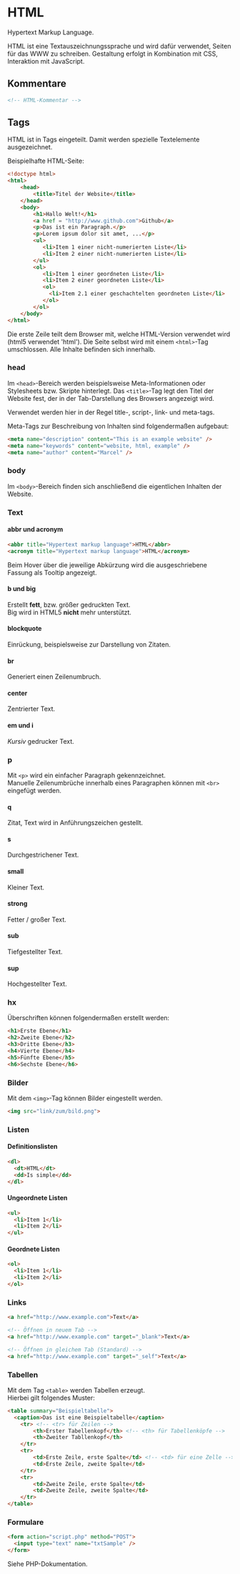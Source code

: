 # HTML

Hypertext Markup Language.

HTML ist eine Textauszeichnungssprache und wird dafür verwendet, Seiten für das WWW zu schreiben.
Gestaltung erfolgt in Kombination mit CSS, Interaktion mit JavaScript.

## Kommentare

```HTML
<!-- HTML-Kommentar -->
```

## Tags

HTML ist in Tags eingeteilt. Damit werden spezielle Textelemente ausgezeichnet.

Beispielhafte HTML-Seite:

```HTML
<!doctype html>
<html>
    <head>
        <title>Titel der Website</title>
    </head>
    <body>
        <h1>Hallo Welt!</h1>
        <a href = "http://www.github.com">Github</a>
        <p>Das ist ein Paragraph.</p>
        <p>Lorem ipsum dolor sit amet, ...</p>
        <ul>
           <li>Item 1 einer nicht-numerierten Liste</li>
           <li>Item 2 einer nicht-numerierten Liste</li>
        </ul>
        <ol>
           <li>Item 1 einer geordneten Liste</li>
           <li>Item 2 einer geordneten Liste</li>
           <ol>
             <li>Item 2.1 einer geschachtelten geordneten Liste</li>
           </ol>
        </ol>
    </body>
</html>
```

Die erste Zeile teilt dem Browser mit, welche HTML-Version verwendet wird (html5 verwendet 'html').
Die Seite selbst wird mit einem ```<html>```-Tag umschlossen.
Alle Inhalte befinden sich innerhalb.

### head

Im ```<head>```-Bereich werden beispielsweise Meta-Informationen oder Stylesheets bzw. Skripte hinterlegt. Das ```<title>```-Tag legt den Titel der Website fest, der in der Tab-Darstellung des Browsers angezeigt wird.

Verwendet werden hier in der Regel title-, script-, link- und meta-tags.

Meta-Tags zur Beschreibung von Inhalten sind folgendermaßen aufgebaut:

```HTML
<meta name="description" content="This is an example website" />
<meta name="keywords" content="website, html, example" />
<meta name="author" content="Marcel" />
```

### body

Im ```<body>```-Bereich finden sich anschließend die eigentlichen Inhalten der Website.

### Text

#### abbr und acronym

```HTML
<abbr title="Hypertext markup language">HTML</abbr>
<acronym title="Hypertext markup language">HTML</acronym>
```

Beim Hover über die jeweilige Abkürzung wird die ausgeschriebene Fassung als Tooltip angezeigt.

#### b und big

Erstellt **fett**, bzw. größer gedruckten Text.  
Big wird in HTML5 **nicht** mehr unterstützt.

#### blockquote

Einrückung, beispielsweise zur Darstellung von Zitaten.

#### br

Generiert einen Zeilenumbruch.

#### center

Zentrierter Text.

#### em und i

*Kursiv* gedrucker Text.

### p

Mit ```<p>``` wird ein einfacher Paragraph gekennzeichnet.  
Manuelle Zeilenumbrüche innerhalb eines Paragraphen können mit ```<br>``` eingefügt werden.

#### q

Zitat, Text wird in Anführungszeichen gestellt.

#### s

Durchgestrichener Text.

#### small

Kleiner Text.

#### strong

Fetter / großer Text.

#### sub

Tiefgestellter Text.

#### sup

Hochgestellter Text.

### hx

Überschriften können folgendermaßen erstellt werden:

```HTML
<h1>Erste Ebene</h1>
<h2>Zweite Ebene</h2>
<h3>Dritte Ebene</h3>
<h4>Vierte Ebene</h4>
<h5>Fünfte Ebene</h5>
<h6>Sechste Ebene</h6>
```

### Bilder

Mit dem ```<img>```-Tag können Bilder eingestellt werden.

```HTML
<img src="link/zum/bild.png">
```


### Listen

#### Definitionslisten

```HTML
<dl>
  <dt>HTML</dt>
  <dd>Is simple</dd>
</dl>
```

#### Ungeordnete Listen

```HTML
<ul>
  <li>Item 1</li>
  <li>Item 2</li>
</ul>
```

#### Geordnete Listen

```HTML
<ol>
  <li>Item 1</li>
  <li>Item 2</li>
</ol>
```

### Links

```HTML
<a href="http://www.example.com">Text</a>

<!-- Öffnen in neuem Tab -->
<a href="http://www.example.com" target="_blank">Text</a>

<!-- Öffnen in gleichem Tab (Standard) -->
<a href="http://www.example.com" target="_self">Text</a>

```

### Tabellen

Mit dem Tag ```<table>``` werden Tabellen erzeugt.  
Hierbei gilt folgendes Muster:

```HTML
<table summary="Beispieltabelle">
  <caption>Das ist eine Beispieltabelle</caption>
    <tr> <!-- <tr> für Zeilen -->
        <th>Erster Tabellenkopf</th> <!-- <th> für Tabellenköpfe -->
        <th>Zweiter Tabllenkopf</th>
    </tr>
    <tr>
        <td>Erste Zeile, erste Spalte</td> <!-- <td> für eine Zelle -->
        <td>Erste Zeile, zweite Spalte</td>
    </tr>
    <tr>
        <td>Zweite Zeile, erste Spalte</td>
        <td>Zweite Zeile, zweite Spalte</td>
    </tr>
</table>
```

### Formulare

```HTML
<form action="script.php" method="POST">
  <input type="text" name="txtSample" />
</form>
```

Siehe PHP-Dokumentation.
